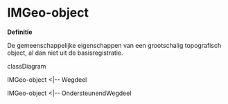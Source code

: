# IMGeo-object

**Definitie**

De gemeenschappelijke eigenschappen van een grootschalig topografisch object, al
dan niet uit de basisregistratie.

classDiagram

IMGeo-object \<\|-- Wegdeel

IMGeo-object \<\|-- OndersteunendWegdeel
